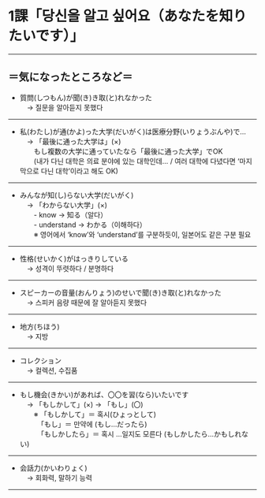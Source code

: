 # 1課「당신을 알고 싶어요（あなたを知りたいです）」

---

## ＝気になったところなど＝

- 質問(しつもん)が聞(き)き取(と)れなかった  
　→ 질문을 알아듣지 못했다  

---

- 私(わたし)が通(かよ)った大学(だいがく)は医療分野(いりょうぶんや)で…  
　→ 「最後に通った大学は」(×)  
　　もし複数の大学に通っていたなら「最後に通った大学」でOK  
　　(내가 다닌 대학은 의료 분야에 있는 대학인데… / 여러 대학에 다녔다면 ‘마지막으로 다닌 대학’이라고 해도 OK)  

---

- みんなが知(し)らない大学(だいがく)  
　→ 「わからない大学」(×)  
　　- know → 知る（알다）  
　　- understand → わかる（이해하다）  
　　※ 영어에서 ‘know’와 ‘understand’를 구분하듯이, 일본어도 같은 구분 필요  

---

- 性格(せいかく)がはっきりしている  
　→ 성격이 뚜렷하다 / 분명하다  

---

- スピーカーの音量(おんりょう)のせいで聞(き)き取(と)れなかった  
　→ 스피커 음량 때문에 잘 알아듣지 못했다  

---

- 地方(ちほう)  
　→ 지방  

---

- コレクション  
　→ 컬렉션, 수집품  

---

- もし機会(きかい)があれば、〇〇を習(なら)いたいです  
　→ 「もしかして」(×) → 「もし」(〇)  
　　※ 「もしかして」＝ 혹시(ひょっとして)  
　　　「もし」＝ 만약에 (もし…だったら)  
　　　「もしかしたら」＝ 혹시 …일지도 모른다 (もしかしたら…かもしれない)  

---

- 会話力(かいわりょく)  
　→ 회화력, 말하기 능력  

---
